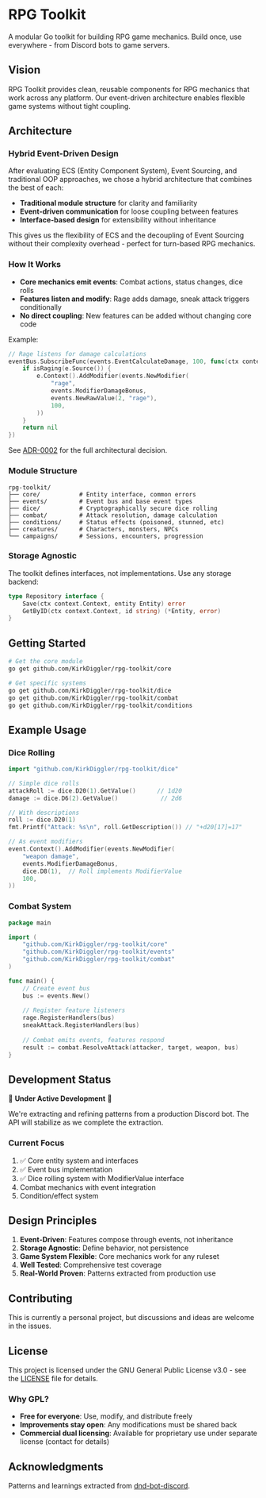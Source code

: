 # RPG Toolkit

A modular Go toolkit for building RPG game mechanics. Build once, use everywhere - from Discord bots to game servers.

## Vision

RPG Toolkit provides clean, reusable components for RPG mechanics that work across any platform. Our event-driven architecture enables flexible game systems without tight coupling.

## Architecture

### Hybrid Event-Driven Design

After evaluating ECS (Entity Component System), Event Sourcing, and traditional OOP approaches, we chose a hybrid architecture that combines the best of each:

- **Traditional module structure** for clarity and familiarity
- **Event-driven communication** for loose coupling between features
- **Interface-based design** for extensibility without inheritance

This gives us the flexibility of ECS and the decoupling of Event Sourcing without their complexity overhead - perfect for turn-based RPG mechanics.

### How It Works

- **Core mechanics emit events**: Combat actions, status changes, dice rolls
- **Features listen and modify**: Rage adds damage, sneak attack triggers conditionally  
- **No direct coupling**: New features can be added without changing core code

Example:
```go
// Rage listens for damage calculations
eventBus.SubscribeFunc(events.EventCalculateDamage, 100, func(ctx context.Context, e events.Event) error {
    if isRaging(e.Source()) {
        e.Context().AddModifier(events.NewModifier(
            "rage",
            events.ModifierDamageBonus,
            events.NewRawValue(2, "rage"),
            100,
        ))
    }
    return nil
})
```

See [ADR-0002](docs/adr/0002-hybrid-architecture.md) for the full architectural decision.

### Module Structure

```
rpg-toolkit/
├── core/           # Entity interface, common errors
├── events/         # Event bus and base event types  
├── dice/           # Cryptographically secure dice rolling
├── combat/         # Attack resolution, damage calculation
├── conditions/     # Status effects (poisoned, stunned, etc)
├── creatures/      # Characters, monsters, NPCs
└── campaigns/      # Sessions, encounters, progression
```

### Storage Agnostic

The toolkit defines interfaces, not implementations. Use any storage backend:

```go
type Repository interface {
    Save(ctx context.Context, entity Entity) error
    GetByID(ctx context.Context, id string) (*Entity, error)
}
```

## Getting Started

```bash
# Get the core module
go get github.com/KirkDiggler/rpg-toolkit/core

# Get specific systems
go get github.com/KirkDiggler/rpg-toolkit/dice
go get github.com/KirkDiggler/rpg-toolkit/combat
go get github.com/KirkDiggler/rpg-toolkit/conditions
```

## Example Usage

### Dice Rolling

```go
import "github.com/KirkDiggler/rpg-toolkit/dice"

// Simple dice rolls
attackRoll := dice.D20(1).GetValue()      // 1d20
damage := dice.D6(2).GetValue()            // 2d6

// With descriptions
roll := dice.D20(1)
fmt.Printf("Attack: %s\n", roll.GetDescription()) // "+d20[17]=17"

// As event modifiers
event.Context().AddModifier(events.NewModifier(
    "weapon damage",
    events.ModifierDamageBonus,
    dice.D8(1),  // Roll implements ModifierValue
    100,
))
```

### Combat System

```go
package main

import (
    "github.com/KirkDiggler/rpg-toolkit/core"
    "github.com/KirkDiggler/rpg-toolkit/events"
    "github.com/KirkDiggler/rpg-toolkit/combat"
)

func main() {
    // Create event bus
    bus := events.New()
    
    // Register feature listeners
    rage.RegisterHandlers(bus)
    sneakAttack.RegisterHandlers(bus)
    
    // Combat emits events, features respond
    result := combat.ResolveAttack(attacker, target, weapon, bus)
}
```

## Development Status

🚧 **Under Active Development** 🚧

We're extracting and refining patterns from a production Discord bot. The API will stabilize as we complete the extraction.

### Current Focus
1. ✅ Core entity system and interfaces
2. ✅ Event bus implementation  
3. ✅ Dice rolling system with ModifierValue interface
4. Combat mechanics with event integration
5. Condition/effect system

## Design Principles

1. **Event-Driven**: Features compose through events, not inheritance
2. **Storage Agnostic**: Define behavior, not persistence
3. **Game System Flexible**: Core mechanics work for any ruleset
4. **Well Tested**: Comprehensive test coverage
5. **Real-World Proven**: Patterns extracted from production use

## Contributing

This is currently a personal project, but discussions and ideas are welcome in the issues.

## License

This project is licensed under the GNU General Public License v3.0 - see the [LICENSE](LICENSE) file for details.

### Why GPL?

- **Free for everyone**: Use, modify, and distribute freely
- **Improvements stay open**: Any modifications must be shared back
- **Commercial dual licensing**: Available for proprietary use under separate license (contact for details)

## Acknowledgments

Patterns and learnings extracted from [dnd-bot-discord](https://github.com/KirkDiggler/dnd-bot-discord).